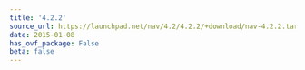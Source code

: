 ```yaml
---
title: '4.2.2'
source_url: https://launchpad.net/nav/4.2/4.2.2/+download/nav-4.2.2.tar.gz
date: 2015-01-08
has_ovf_package: False
beta: false
---
```

